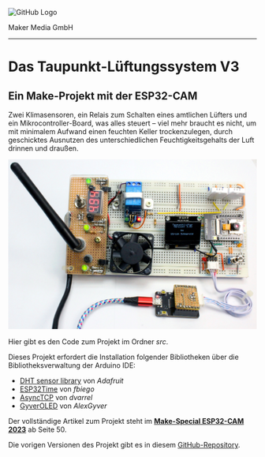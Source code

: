 ![GitHub Logo](http://www.heise.de/make/icons/make_logo.png)

Maker Media GmbH

***

# Das Taupunkt-Lüftungssystem V3

## Ein Make-Projekt mit der ESP32-CAM

Zwei Klimasensoren, ein Relais zum Schalten eines amtlichen Lüfters und ein Mikrocontroller-Board, was alles steuert – viel mehr braucht es nicht, um mit minimalem Aufwand einen feuchten Keller trockenzulegen, durch geschicktes Ausnutzen des unterschiedlichen Feuchtigkeitsgehalts der Luft drinnen und draußen.

![Aufmacherbild aus dem Heft](./doc/AUF.jpg)

Hier gibt es den Code zum Projekt im Ordner _src_.

Dieses Projekt erfordert die Installation folgender Bibliotheken über die Bibliotheksverwaltung der Arduino IDE:
 - [DHT sensor library](https://github.com/adafruit/DHT-sensor-library) von _Adafruit_
 - [ESP32Time](https://github.com/fbiego/ESP32Time) von _fbiego_
 - [AsyncTCP](https://github.com/dvarrel/AsyncTCP) von _dvarrel_
 - [GyverOLED](https://github.com/GyverLibs/GyverOLED) von _AlexGyver_

Der vollständige Artikel zum Projekt steht im **[Make-Special ESP32-CAM 2023](https://shop.heise.de/make-esp32-cam-special-2023-board-ov2640?wt_mc=intern.shop.shop.make_esp32cam.t5.textlink.textlink)** ab Seite 50.

Die vorigen Versionen des Projekt gibt es in diesem [GitHub-Repository](https://github.com/MakeMagazinDE/Taupunktluefter).
